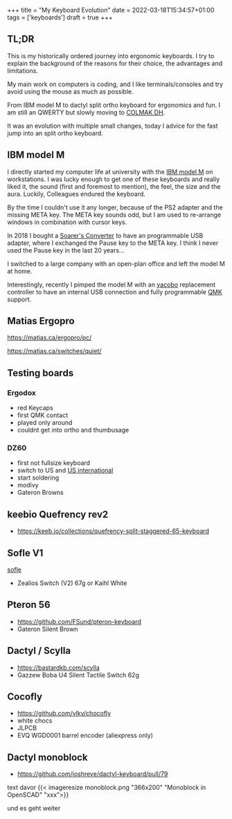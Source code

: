 +++
title = "My Keyboard Evolution"
date = 2022-03-18T15:34:57+01:00
tags = ['keyboards']
draft = true
+++


## TL;DR
This is my historically ordered journey into ergonomic keyboards. I try to explain the background of the reasons for their choice, the advantages and limitations.

My main work on computers is coding, and I like terminals/consoles and try avoid using the mouse as much as possible.

From IBM model M to dactyl split ortho keyboard for ergonomics and fun. I am still an QWERTY but slowly moving to [COLMAK DH](https://colemakmods.github.io/mod-dh/keyboards.html#matrix-keyboards).

It was an evolution with multiple small changes, today I advice for the fast jump into an split ortho keyboard.


## IBM model M
I directly started my computer life at university with the [IBM model M](https://en.wikipedia.org/wiki/Model_M_keyboard) on workstations. 
I was lucky enough to get one of these keyboards and really liked it, the sound (first and foremost to mention), the feel, the size and the aura.
Luckily, Colleagues endured the keyboard. 

By the time I couldn't use it any longer, because of the PS2 adapter and the missing META key. The META key sounds odd, but I am used to re-arrange windows  in combination with cursor keys. 

In 2018 I bought a [Soarer's Converter](https://deskthority.net/viewtopic.php?f=7&t=2510&start=) to have an programmable USB adapter, where I exchanged the Pause key to the META key. I think I never used the Pause key in the last 20 years...

I switched to a large company with an open-plan office and left the model M at home. 

Interestingly, recently I pimped the model M with an [yacobo](https://github.com/sje-mse/yacobo) replacement controller to have an internal USB connection and fully programmable [QMK](https://docs.qmk.fm) support.


## Matias Ergopro

https://matias.ca/ergopro/pc/

https://matias.ca/switches/quiet/


## Testing boards

### Ergodox

* red Keycaps
* first QMK contact 
* played only around 
* couldnt get into ortho and thumbusage

### 



### DZ60 
* first not fullsize keyboard
* switch to US and [US international](https://en.wikipedia.org/wiki/QWERTY#US-International)
* start soldering
* modivy 
* Gateron Browns


## keebio Quefrency rev2
* https://keeb.io/collections/quefrency-split-staggered-65-keyboard

## Sofle V1
[sofle](https://josefadamcik.github.io/SofleKeyboard/)
* Zealios Switch (V2) 67g or Kaihl White


## Pteron 56
* https://github.com/FSund/pteron-keyboard
* Gateron Silent Brown

## Dactyl / Scylla
* https://bastardkb.com/scylla
* Gazzew Boba U4 Silent Tactile Switch 62g


## Cocofly
* https://github.com/vlkv/chocofly
* white chocs
* JLPCB 
* EVQ WGD0001 barrel encoder  (aliexpress only)

## Dactyl monoblock
* https://github.com/joshreve/dactyl-keyboard/pull/79
<!--  ![](monoblock.png)  -->

text davor
{{< imageresize monoblock.png "366x200" "Monoblock in OpenSCAD" "xxx">}}

und es geht weiter